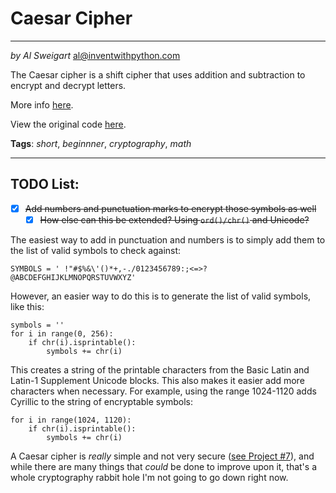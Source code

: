 # Caesar Cipher
____
_by Al Sweigart_ [al@inventwithpython.com](mailto:al@inventwithpython.com)

The Caesar cipher is a shift cipher that uses addition and subtraction
to encrypt and decrypt letters.

More info [here](https://en.wikipedia.org/wiki/Caesar_cipher).

View the original code [here](https://nostarch.com/big-book-small-python-projects).

**Tags**: _short_, _beginnner_, _cryptography_, _math_
____

## TODO List:

* [x] ~~Add numbers and punctuation marks to encrypt those symbols as well~~
  * [x]  ~~How else can this be extended? Using `ord()/chr()` and Unicode?~~

The easiest way to add in punctuation and numbers is to simply add them to the list of
valid symbols to check against:

`SYMBOLS = ' !"#$%&\'()*+,-./0123456789:;<=>?@ABCDEFGHIJKLMNOPQRSTUVWXYZ'`

However, an easier way to do this is to generate the list of valid symbols, like this:

```
symbols = ''
for i in range(0, 256):
    if chr(i).isprintable():
        symbols += chr(i)
```
                
This creates a string of the printable characters from the
Basic Latin and Latin-1 Supplement Unicode blocks. This also makes it easier
add more characters when necessary. For example, using the range 1024-1120 adds
Cyrillic to the string of encryptable symbols: 

```
for i in range(1024, 1120):
    if chr(i).isprintable():
        symbols += chr(i)
```

A Caesar cipher is *really* simple and not very secure ([see Project #7](../Project%20%237%20Caesar%20Hacker)), and while there are many things
that *could* be done to improve upon it, that's a whole cryptography rabbit hole I'm not going to go down right now. 